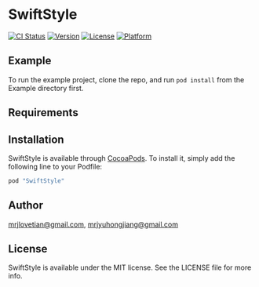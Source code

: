 # SwiftStyle

[![CI Status](http://img.shields.io/travis/mrjlovetian@gmail.com/SwiftStyle.svg?style=flat)](https://travis-ci.org/mrjlovetian@gmail.com/SwiftStyle)
[![Version](https://img.shields.io/cocoapods/v/SwiftStyle.svg?style=flat)](http://cocoapods.org/pods/SwiftStyle)
[![License](https://img.shields.io/cocoapods/l/SwiftStyle.svg?style=flat)](http://cocoapods.org/pods/SwiftStyle)
[![Platform](https://img.shields.io/cocoapods/p/SwiftStyle.svg?style=flat)](http://cocoapods.org/pods/SwiftStyle)

## Example

To run the example project, clone the repo, and run `pod install` from the Example directory first.

## Requirements

## Installation

SwiftStyle is available through [CocoaPods](http://cocoapods.org). To install
it, simply add the following line to your Podfile:

```ruby
pod "SwiftStyle"
```

## Author

mrjlovetian@gmail.com, mrjyuhongjiang@gmail.com

## License

SwiftStyle is available under the MIT license. See the LICENSE file for more info.
